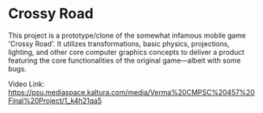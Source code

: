 # Crossy Road
This project is a prototype/clone of the somewhat infamous mobile game 'Crossy Road'. It utilizes transformations, basic physics, projections, lighting, and other core computer graphics concepts to deliver a product featuring the core functionalities of the original game—albeit with some bugs.

Video Link: https://psu.mediaspace.kaltura.com/media/Verma%20CMPSC%20457%20Final%20Project/1_k4h21qa5

